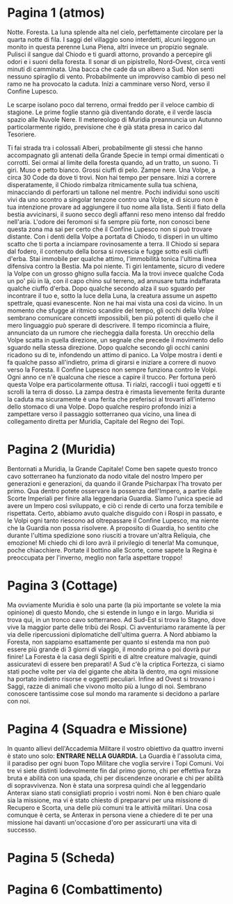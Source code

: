 # Pagina 1 (atmos)
Notte. 
Foresta.
La luna splende alta nel cielo, perfettamente circolare per la quarta notte di fila. I saggi del villaggio sono interdetti, alcuni leggono un monito in questa perenne Luna Piena, altri invece un propizio segnale.
Pulisci il sangue dal Chiodo e ti guardi attorno, provando a percepire gli odori e i suoni della foresta.
Il sonar di un pipistrello, Nord-Ovest, circa venti minuti di camminata.
Una bacca che cade da un albero a Sud. Non senti nessuno spiraglio di vento. Probabilmente un improvviso cambio di peso nel ramo ne ha provocato la caduta.
Inizi a camminare verso Nord, verso il Confine Lupesco.

Le scarpe isolano poco dal terreno, ormai freddo per il veloce cambio di stagione. Le prime foglie stanno già diventando dorate, e il verde lascia spazio alle Nuvole Nere. Il metereologo di Muridia preannuncia un Autunno particolarmente rigido, previsione che è già stata presa in carico dal Tesoriere.

Ti fai strada tra i colossali Alberi, probabilmente gli stessi che hanno accompagnato gli antenati della Grande Specie in tempi ormai dimenticati o corrotti. Sei ormai al limite della foresta quando, ad un tratto, un suono.
Ti giri.
Muso e petto bianco. Grossi ciuffi di pelo. Zampe nere.
Una Volpe, a circa 30 Code da dove ti trovi.
Non hai tempo per pensare.
Inizi a correre disperatamente, il Chiodo rimbalza ritmicamente sulla tua schiena, minacciando di perforarti un tallone nel mentre. 
Pochi individui sono usciti vivi da uno scontro a singolar tenzone contro una Volpe, e di sicuro non è tua intenzione provare ad aggiungere il tuo nome alla lista.
Senti il fiato della bestia avvicinarsi, il suono secco degli affanni reso meno intenso dal freddo nell'aria.
L'odore dei feromoni si fa sempre più forte, non conosci bene questa zona ma sai per certo che il Confine Lupesco non si può trovare distante.
Con i denti della Volpe a portata di Chiodo, ti disperi in un ultimo scatto che ti porta a inciampare rovinosamente a terra. Il Chiodo si separa dal fodero, il contenuto della borsa si rovescia e fugge sotto esili ciuffi d'erba.
Stai immobile per qualche attimo, l'immobilità tonica l'ultima linea difensiva contro la Bestia.
Ma poi niente.
Ti giri lentamente, sicuro di vedere la Volpe con un grosso ghigno sulla faccia. Ma la trovi invece qualche Coda un po' più in là, con il capo chino sul terreno, ad annusare tutta indaffarata qualche ciuffo d'erba.
Dopo qualche secondo alza il suo sguardo per incontrare il tuo e, sotto la luce della Luna, la creatura assume un aspetto spettrale, quasi evanescente. Non ne hai mai vista una così da vicino. In un momento che sfugge al ritmico scandire del tempo, gli occhi della Volpe sembrano comunicare concetti impossibili, ben più potenti di quello che il mero linguaggio può sperare di descrivere. 
Il tempo ricomincia a fluire, annunciato da un rumore che riecheggia dalla foresta. Un orecchio della Volpe scatta in quella direzione, un segnale che precede il movimento dello sguardo nella stessa direzione. 
Dopo qualche secondo gli occhi canini ricadono su di te, infondendo un attimo di panico. La Volpe mostra i denti e fa qualche passo all'indietro, prima di girarsi e iniziare a correre di nuovo verso la Foresta.
Il Confine Lupesco non sempre funziona contro le Volpi. Ogni anno ce n'è qualcuna che riesce a capire il trucco. Per fortuna però questa Volpe era particolarmente ottusa.
Ti rialzi, raccogli i tuoi oggetti e ti scrolli la terra di dosso. La zampa destra è rimasta lievemente ferita durante la caduta ma sicuramente è una ferita che preferisci al trovarti all'interno dello stomaco di una Volpe. 
Dopo qualche respiro profondo inizi a zampettare verso il passaggio sotterraneo qua vicino, una linea di collegamento diretta per Muridia, Capitale del Regno dei Topi.

# Pagina 2 (Muridia)
Bentornati a Muridia, la Grande Capitale! Come ben sapete questo tronco cavo sotterraneo ha funzionato da nodo vitale del nostro Impero per generazioni e generazioni, da quando il Grande Psicharpax l'ha trovato per primo.
Qua dentro potete osservare la possenza dell'Impero, a partire dalle Scorte Imperiali per finire alla leggendaria Guardia.
Siamo l'unica specie ad avere un Impero così sviluppato, e ciò ci rende di certo una forza temibile e rispettata. Certo, abbiamo avuto qualche disguido con i Rospi in passato, e le Volpi ogni tanto riescono ad oltrepassare il Confine Lupesco, ma niente che la Guardia non possa risolvere.
A proposito di Guardia, ho sentito che durante l'ultima spedizione sono riusciti a trovare un'altra Reliquia, che emozione! Mi chiedo chi di loro avrà il privilegio di tenerla!
Ma comunque, poche chiacchiere. Portate il bottino alle Scorte, come sapete la Regina è preoccupata per l'inverno, meglio non farla aspettare troppo!


# Pagina 3 (Cottage)
Ma ovviamente Muridia è solo una parte (la più importante se volete la mia opinione) di questo Mondo, che si estende in lungo e in largo. Muridia si trova qui, in un tronco cavo sotterraneo. 
Ad Sud-Est si trova lo Stagno, dove vive la maggior parte delle tribù dei Rospi. Ci avventuriamo raramente là per via delle ripercussioni diplomatiche dell'ultima guerra.
A Nord abbiamo la Foresta, non sappiamo esattamente per quanto si estenda ma non può essere più grande di 3 giorni di viaggio, il mondo prima o poi dovrà pur finire! La Foresta è la casa degli Spiriti e di altre creature malvagie, quindi assicuratevi di essere ben preparati!
A Sud c'è la criptica Fortezza, ci siamo stati poche volte per via del gigante che abita là dentro, ma ogni missione ha portato indietro risorse e oggetti peculiari.
Infine ad Ovest si trovano i Saggi, razze di animali che vivono molto più a lungo di noi. Sembrano conoscere tantissime cose sul mondo ma raramente si decidono a parlare con noi.

# Pagina 4 (Squadra e Missione)
In quanto allievi dell'Accademia Militare il vostro obiettivo da quattro inverni è stato uno solo: **ENTRARE NELLA GUARDIA.**
La Guardia è l'assoluta cima, il paradiso per ogni buon Topo Militare che voglia servire i Topi Comuni. 
Voi tre vi siete distinti lodevolmente fin dal primo giorno, chi per effettiva forza bruta e abilità con una spada, chi per discendenze onorarie e chi per abilità di sopravvivenza. Non è stata una sorpresa quindi che al leggendario Anterax siano stati consigliati proprio i vostri nomi. 
Non è ben chiaro quale sia la missione, ma vi è stato chiesto di prepararvi per una missione di Recupero e Scorta, una delle più comuni tra le attività militari.
Una cosa comunque è certa, se Anterax in persona viene a chiedere di te per una missione hai davanti un'occasione d'oro per assicurarti una vita di successo.
# Pagina 5 (Scheda)
# Pagina 6 (Combattimento)